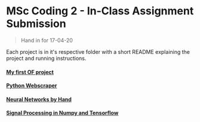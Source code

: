 # MSc Coding 2 - In-Class Assignment Submission

> Hand in for 17-04-20

Each project is in it's respective folder with a short README explaining the project and running instructions.

#### [My first OF project](./my_first_OF_project-raytracer/)

#### [Python Webscraper](./python_webscraper/)

#### [Neural Networks by Hand](./neural_nets_by_hand/)

#### [Signal Processing in Numpy and Tensorflow](./signal_processing_w_np_tf/)
